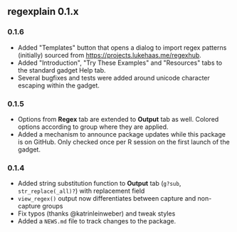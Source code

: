 ## regexplain 0.1.x

### 0.1.6

* Added "Templates" button that opens a dialog to import regex patterns
  (initially) sourced from <https://projects.lukehaas.me/regexhub>.
* Added "Introduction", "Try These Examples" and "Resources" tabs to
  the standard gadget Help tab.
* Several bugfixes and tests were added around unicode character escaping within the gadget.

### 0.1.5

* Options from **Regex** tab are extended to **Output** tab as well. Colored
  options according to group where they are applied.
* Added a mechanism to announce package updates while this package is on GitHub.
  Only checked once per R session on the first launch of the gadget.

### 0.1.4

* Added string substitution function to **Output** tab (`g?sub`, 
  `str_replace(_all)?`) with replacement field
* `view_regex()` output now differentiates between capture and non-capture groups
* Fix typos (thanks @katrinleinweber) and tweak styles
* Added a `NEWS.md` file to track changes to the package.
